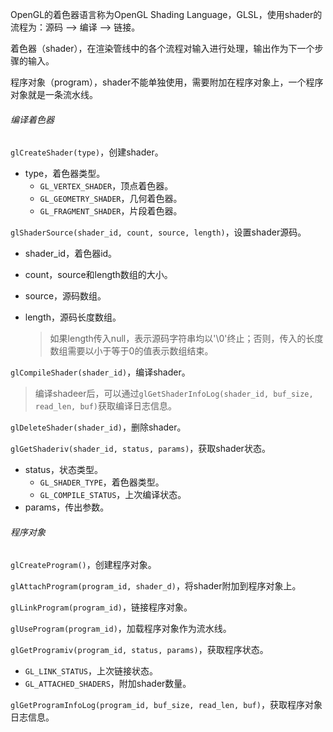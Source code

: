 OpenGL的着色器语言称为OpenGL Shading Language，GLSL，使用shader的流程为：源码 --> 编译 --> 链接。

着色器（shader），在渲染管线中的各个流程对输入进行处理，输出作为下一个步骤的输入。

程序对象（program），shader不能单独使用，需要附加在程序对象上，一个程序对象就是一条流水线。

###### 编译着色器

`glCreateShader(type)`，创建shader。

* type，着色器类型。
  * `GL_VERTEX_SHADER`，顶点着色器。
  * `GL_GEOMETRY_SHADER`，几何着色器。
  * `GL_FRAGMENT_SHADER`，片段着色器。

`glShaderSource(shader_id, count, source, length)`，设置shader源码。

* shader_id，着色器id。

* count，source和length数组的大小。

* source，源码数组。

* length，源码长度数组。

  > 如果length传入null，表示源码字符串均以'\0'终止；否则，传入的长度数组需要以小于等于0的值表示数组结束。

`glCompileShader(shader_id)`，编译shader。

 > 编译shadeer后，可以通过`glGetShaderInfoLog(shader_id, buf_size, read_len, buf)`获取编译日志信息。

`glDeleteShader(shader_id)`，删除shader。

`glGetShaderiv(shader_id, status, params)`，获取shader状态。

* status，状态类型。
  * `GL_SHADER_TYPE`，着色器类型。
  * `GL_COMPILE_STATUS`，上次编译状态。
* params，传出参数。

###### 程序对象

`glCreateProgram()`，创建程序对象。

`glAttachProgram(program_id, shader_d)`，将shader附加到程序对象上。

`glLinkProgram(program_id)`，链接程序对象。

`glUseProgram(program_id)`，加载程序对象作为流水线。

`glGetProgramiv(program_id, status, params)`，获取程序状态。

* `GL_LINK_STATUS`，上次链接状态。
* `GL_ATTACHED_SHADERS`，附加shader数量。

`glGetProgramInfoLog(program_id, buf_size, read_len, buf)`，获取程序对象日志信息。
